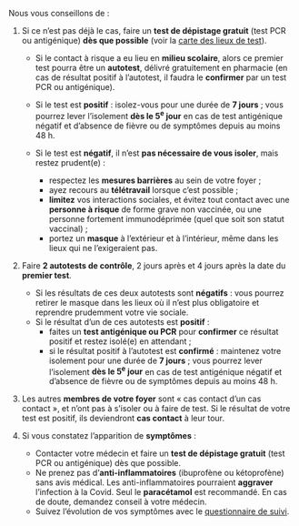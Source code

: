 Nous vous conseillons de :

1. Si ce n’est pas déjà le cas, faire un **test de dépistage gratuit** (test PCR ou antigénique) **dès que possible** (voir la <a href="https://www.sante.fr/cf/centres-depistage-covid.html">carte des lieux de test</a>).
    * Si le contact à risque a eu lieu en **milieu scolaire**, alors ce premier test pourra être un **autotest**, délivré gratuitement en pharmacie (en cas de résultat positif à l’autotest, il faudra le **confirmer** par un test PCR ou antigénique).
    * Si le test est **positif** : isolez-vous pour une durée de **7 jours** ; vous pourrez lever l’isolement **dès le 5<sup>e</sup> jour** en cas de test antigénique négatif et d’absence de fièvre ou de symptômes depuis au moins 48 h.

    * Si le test est **négatif**, il n’est **pas nécessaire de vous isoler**, mais restez prudent(e) :
        + respectez les **mesures barrières** au sein de votre foyer ;
        + ayez recours au **télétravail** lorsque c’est possible ;
        + **limitez** vos interactions sociales, et évitez tout contact avec une **personne à risque** de forme grave non vaccinée, ou une personne fortement immunodéprimée (quel que soit son statut vaccinal) ;
        + portez un **masque** à l’extérieur et à l’intérieur, même dans les lieux qui ne l’exigeraient pas.

1. Faire **2 autotests de contrôle**, 2 jours après et 4 jours après la date du **premier test**.
    * Si les résultats de ces deux autotests sont **négatifs** : vous pourrez retirer le masque dans les lieux où il n’est plus obligatoire et reprendre prudemment votre vie sociale.
    * Si le résultat d’un de ces autotests est **positif** :
        - faites un **test antigénique ou PCR** pour **confirmer** ce résultat positif et restez isolé(e) en attendant ;
        - si le résultat positif à l’autotest est **confirmé** : maintenez votre isolement pour une durée de **7 jours** ; vous pourrez lever l’isolement **dès le 5<sup>e</sup> jour** en cas de test antigénique négatif et d’absence de fièvre ou de symptômes depuis au moins 48 h.

1. Les autres **membres de votre foyer** sont « cas contact d’un cas contact », et n’ont pas à s’isoler ou à faire de test. Si le résultat de votre test est positif, ils deviendront **cas contact** à leur tour.

1. Si vous constatez l’apparition de **symptômes** :
    * Contacter votre médecin et faire un **test de dépistage gratuit** (test PCR ou antigénique) dès que possible.
    * Ne prenez pas d’**anti-inflammatoires** (ibuprofène ou kétoprofène) sans avis médical. Les anti-inflammatoires pourraient **aggraver** l’infection à la Covid. Seul le **paracétamol** est recommandé. En cas de doute, demandez conseil à votre médecin.
    * Suivez l’évolution de vos symptômes avec le [questionnaire de suivi](#suivisymptomes).
